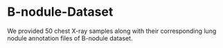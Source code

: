 # B-nodule-Dataset
We provided 50 chest X-ray samples along with their corresponding lung nodule annotation files of B-nodule dataset.





